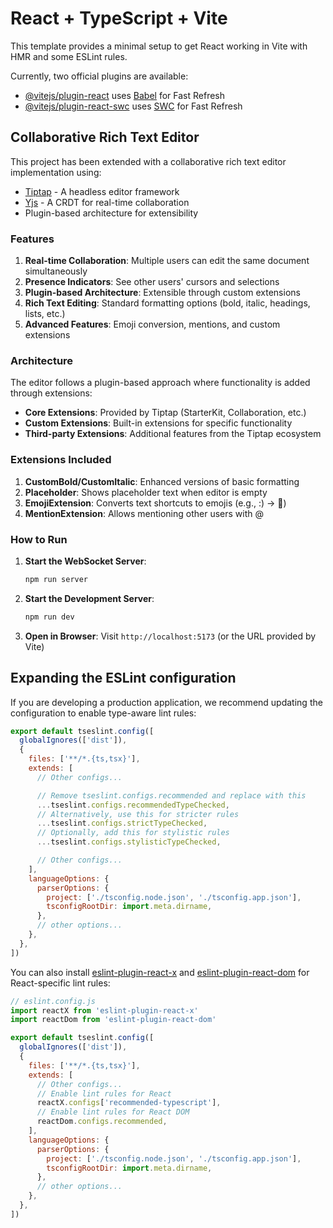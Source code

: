 # React + TypeScript + Vite

This template provides a minimal setup to get React working in Vite with HMR and some ESLint rules.

Currently, two official plugins are available:

- [@vitejs/plugin-react](https://github.com/vitejs/vite-plugin-react/blob/main/packages/plugin-react) uses [Babel](https://babeljs.io/) for Fast Refresh
- [@vitejs/plugin-react-swc](https://github.com/vitejs/vite-plugin-react/blob/main/packages/plugin-react-swc) uses [SWC](https://swc.rs/) for Fast Refresh

## Collaborative Rich Text Editor

This project has been extended with a collaborative rich text editor implementation using:

- [Tiptap](https://tiptap.dev/) - A headless editor framework
- [Yjs](https://yjs.dev/) - A CRDT for real-time collaboration
- Plugin-based architecture for extensibility

### Features

1. **Real-time Collaboration**: Multiple users can edit the same document simultaneously
2. **Presence Indicators**: See other users' cursors and selections
3. **Plugin-based Architecture**: Extensible through custom extensions
4. **Rich Text Editing**: Standard formatting options (bold, italic, headings, lists, etc.)
5. **Advanced Features**: Emoji conversion, mentions, and custom extensions

### Architecture

The editor follows a plugin-based approach where functionality is added through extensions:

- **Core Extensions**: Provided by Tiptap (StarterKit, Collaboration, etc.)
- **Custom Extensions**: Built-in extensions for specific functionality
- **Third-party Extensions**: Additional features from the Tiptap ecosystem

### Extensions Included

1. **CustomBold/CustomItalic**: Enhanced versions of basic formatting
2. **Placeholder**: Shows placeholder text when editor is empty
3. **EmojiExtension**: Converts text shortcuts to emojis (e.g., :) → 🙂)
4. **MentionExtension**: Allows mentioning other users with @

### How to Run

1. **Start the WebSocket Server**:
   ```bash
   npm run server
   ```

2. **Start the Development Server**:
   ```bash
   npm run dev
   ```

3. **Open in Browser**:
   Visit `http://localhost:5173` (or the URL provided by Vite)

## Expanding the ESLint configuration

If you are developing a production application, we recommend updating the configuration to enable type-aware lint rules:

```js
export default tseslint.config([
  globalIgnores(['dist']),
  {
    files: ['**/*.{ts,tsx}'],
    extends: [
      // Other configs...

      // Remove tseslint.configs.recommended and replace with this
      ...tseslint.configs.recommendedTypeChecked,
      // Alternatively, use this for stricter rules
      ...tseslint.configs.strictTypeChecked,
      // Optionally, add this for stylistic rules
      ...tseslint.configs.stylisticTypeChecked,

      // Other configs...
    ],
    languageOptions: {
      parserOptions: {
        project: ['./tsconfig.node.json', './tsconfig.app.json'],
        tsconfigRootDir: import.meta.dirname,
      },
      // other options...
    },
  },
])
```

You can also install [eslint-plugin-react-x](https://github.com/Rel1cx/eslint-react/tree/main/packages/plugins/eslint-plugin-react-x) and [eslint-plugin-react-dom](https://github.com/Rel1cx/eslint-react/tree/main/packages/plugins/eslint-plugin-react-dom) for React-specific lint rules:

```js
// eslint.config.js
import reactX from 'eslint-plugin-react-x'
import reactDom from 'eslint-plugin-react-dom'

export default tseslint.config([
  globalIgnores(['dist']),
  {
    files: ['**/*.{ts,tsx}'],
    extends: [
      // Other configs...
      // Enable lint rules for React
      reactX.configs['recommended-typescript'],
      // Enable lint rules for React DOM
      reactDom.configs.recommended,
    ],
    languageOptions: {
      parserOptions: {
        project: ['./tsconfig.node.json', './tsconfig.app.json'],
        tsconfigRootDir: import.meta.dirname,
      },
      // other options...
    },
  },
])
```